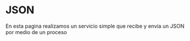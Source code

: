 # JSON
En esta pagina realizamos un servicio simple que recibe y envía un JSON por medio de un proceso
